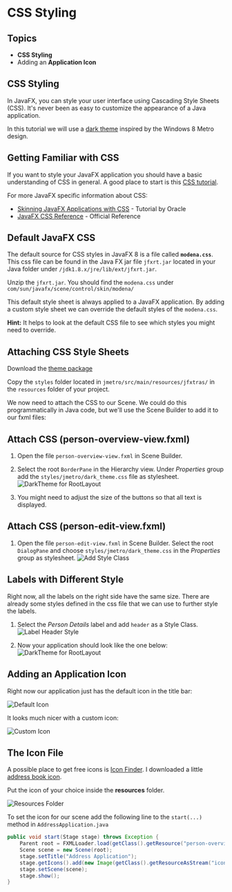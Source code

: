 # CSS Styling

## Topics
* **CSS Styling**
* Adding an **Application Icon**

## CSS Styling
In JavaFX, you can style your user interface using Cascading Style Sheets (CSS). It's never been as easy to customize the appearance of a Java application.

In this tutorial we will use a [dark theme](https://github.com/JFXtras/jfxtras-styles) inspired by the Windows 8 Metro design. 


## Getting Familiar with CSS
If you want to style your JavaFX application you should have a basic understanding of CSS in general. A good place to start is this [CSS tutorial](http://www.csstutorial.net/).

For more JavaFX specific information about CSS:

* [Skinning JavaFX Applications with CSS](http://docs.oracle.com/javase/8/javafx/user-interface-tutorial/css_tutorial.htm) - Tutorial by Oracle
* [JavaFX CSS Reference](http://docs.oracle.com/javase/8/javafx/api/javafx/scene/doc-files/cssref.html) - Official Reference


## Default JavaFX CSS
The default source for CSS styles in JavaFX 8 is a file called **`modena.css`**. This css file can be found in the Java FX jar file `jfxrt.jar` located in your Java folder under `/jdk1.8.x/jre/lib/ext/jfxrt.jar`.

Unzip the `jfxrt.jar`. You should find the `modena.css` under `com/sun/javafx/scene/control/skin/modena/`

This default style sheet is always applied to a JavaFX application. By adding a custom style sheet we can override the default styles of the `modena.css`.   

**Hint:** It helps to look at the default CSS file to see which styles you might need to override.


## Attaching CSS Style Sheets
Download the [theme package](https://github.com/JFXtras/jfxtras-styles)

Copy the `styles` folder located in `jmetro/src/main/resources/jfxtras/` in the `resources` folder of your project.

We now need to attach the CSS to our Scene. We could do this programmatically in Java code, but we'll use the Scene Builder to add it to our fxml files: 


## Attach CSS (person-overview-view.fxml)
1. Open the file `person-overview-view.fxml` in Scene Builder. 

2. Select the root `BorderPane` in the Hierarchy view. Under *Properties* group add the `styles/jmetro/dark_theme.css` file as stylesheet.   
![DarkTheme for RootLayout](images/javafx-darktheme-rootlayout.png)

3. You might need to adjust the size of the buttons so that all text is displayed.

## Attach CSS (person-edit-view.fxml)
1. Open the file `person-edit-view.fxml` in Scene Builder. Select the root `DialogPane` and choose `styles/jmetro/dark_theme.css` in the *Properties* group as stylesheet.
![Add Style Class](images/javafx-darktheme-personeditdialog.png)

## Labels with Different Style
Right now, all the labels on the right side have the same size. There are already some styles defined in the css file that we can use to further style the labels.

1. Select the *Person Details* label and add `header` as a Style Class.   
![Label Header Style](images/javafx-label-header-style.png)

2. Now your application should look like the one below:
![DarkTheme for RootLayout](images/javafx-darktheme-rootlayout-final.png)

   
## Adding an Application Icon
Right now our application just has the default icon in the title bar:

![Default Icon](images/javafx-default-app-icon.png)

It looks much nicer with a custom icon:

![Custom Icon](images/javafx-custom-app-icon.png)


## The Icon File
A possible place to get free icons is [Icon Finder](http://www.iconfinder.com). I downloaded a little [address book icon](https://www.iconfinder.com/icons/86957/address_book_icon#size=32).

Put the icon of your choice inside the **resources** folder. 

![Resources Folder](images/javafx-resources-folder.png)

To set the icon for our scene add the following line to the `start(...)` method in `AddressApplication.java`

```java
public void start(Stage stage) throws Exception {
    Parent root = FXMLLoader.load(getClass().getResource("person-overview-view.fxml"));
    Scene scene = new Scene(root);
    stage.setTitle("Address Application");
    stage.getIcons().add(new Image(getClass().getResourceAsStream("icons/address_book_512.png")));
    stage.setScene(scene);
    stage.show();
}
```

